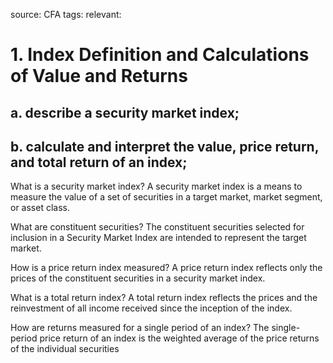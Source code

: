 source: CFA
tags: 
relevant: 

# 1. Index Definition and Calculations of Value and Returns

## a. describe a security market index;
## b. calculate and interpret the value, price return, and total return of an index;

What is a security market index?
A security market index is a means to measure the value of a set of securities in a target market, market segment, or asset class.

What are constituent securities?
The constituent securities selected for inclusion in a Security Market Index are intended to represent the target market.

How is a price return index measured?
A price return index reflects only the prices of the constituent securities in a security market index.

What is a total return index?
A total return index reflects the prices and the reinvestment of all income received since the inception of the index.

How are returns measured for a single period of an index?
The single-period price return of an index is the weighted average of the price returns of the individual securities

